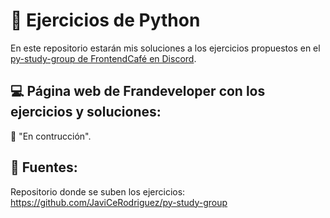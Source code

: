# 🐍 Ejercicios de Python
En este repositorio estarán mis soluciones a los ejercicios propuestos en el [py-study-group de FrontendCafé en Discord](https://discord.com/invite/3GC6TJd).

## 💻 Página web de Frandeveloper con los ejercicios y soluciones:
🔨 "En contrucción".

## 🔗 Fuentes:
Repositorio donde se suben los ejercicios: https://github.com/JaviCeRodriguez/py-study-group
